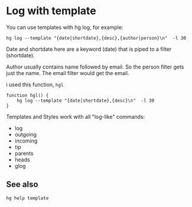 # Log with template

You can use templates with hg log, for example:

    hg log --template "{date|shortdate},{desc},{author|person}\n"  -l 30

Date and shortdate here are a keyword (date) that is piped to a filter (shortdate).

Author usually contains name followed by email. So the person filter gets just the name. The email filter would get the email.

i used this function, `hgl`

    function hgl() {
        hg log --template "{date|shortdate},{desc}\n"  -l 30
    }

Templates and Styles work with all "log-like" commands:

 * log
 * outgoing
 * incoming
 * tip
 * parents
 * heads
 * glog



## See also

    hg help template